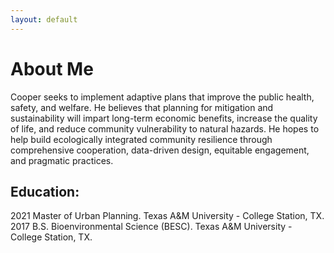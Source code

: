 ```yaml
---
layout: default
---
```


# About Me
Cooper seeks to implement adaptive plans that improve the public health, safety, and welfare. He believes that planning for mitigation and sustainability will impart long-term economic benefits, increase the quality of life, and reduce community vulnerability to natural hazards. He hopes to help build ecologically integrated community resilience through comprehensive cooperation, data-driven design, equitable engagement, and pragmatic practices.

## Education:
2021    Master of Urban Planning. Texas A&M University - College Station, TX.
2017    B.S. Bioenvironmental Science (BESC). Texas A&M University - College Station, TX.